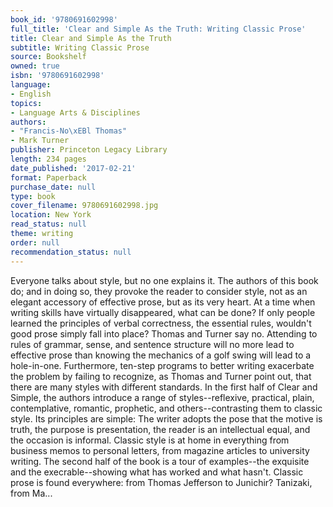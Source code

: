 ```yaml
---
book_id: '9780691602998'
full_title: 'Clear and Simple As the Truth: Writing Classic Prose'
title: Clear and Simple As the Truth
subtitle: Writing Classic Prose
source: Bookshelf
owned: true
isbn: '9780691602998'
language:
- English
topics:
- Language Arts & Disciplines
authors:
- "Francis-No\xEBl Thomas"
- Mark Turner
publisher: Princeton Legacy Library
length: 234 pages
date_published: '2017-02-21'
format: Paperback
purchase_date: null
type: book
cover_filename: 9780691602998.jpg
location: New York
read_status: null
theme: writing
order: null
recommendation_status: null
---
```

Everyone talks about style, but no one explains it. The authors of this book do; and in doing so, they provoke the reader to consider style, not as an elegant accessory of effective prose, but as its very heart. At a time when writing skills have virtually disappeared, what can be done? If only people learned the principles of verbal correctness, the essential rules, wouldn't good prose simply fall into place? Thomas and Turner say no. Attending to rules of grammar, sense, and sentence structure will no more lead to effective prose than knowing the mechanics of a golf swing will lead to a hole-in-one. Furthermore, ten-step programs to better writing exacerbate the problem by failing to recognize, as Thomas and Turner point out, that there are many styles with different standards. In the first half of Clear and Simple, the authors introduce a range of styles--reflexive, practical, plain, contemplative, romantic, prophetic, and others--contrasting them to classic style. Its principles are simple: The writer adopts the pose that the motive is truth, the purpose is presentation, the reader is an intellectual equal, and the occasion is informal. Classic style is at home in everything from business memos to personal letters, from magazine articles to university writing. The second half of the book is a tour of examples--the exquisite and the execrable--showing what has worked and what hasn't. Classic prose is found everywhere: from Thomas Jefferson to Junichir? Tanizaki, from Ma...


